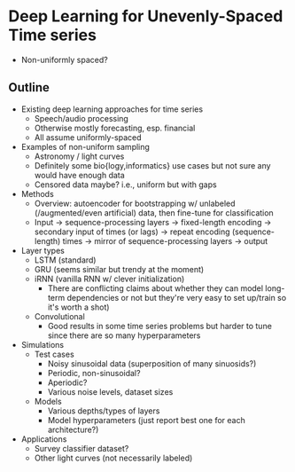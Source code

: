 # Deep Learning for Unevenly-Spaced Time series
* Non-uniformly spaced?

## Outline
* Existing deep learning approaches for time series  
  * Speech/audio processing
  * Otherwise mostly forecasting, esp. financial
  * All assume uniformly-spaced
* Examples of non-uniform sampling
  * Astronomy / light curves
  * Definitely some bio{logy,informatics} use cases but not sure any would have enough data
  * Censored data maybe? i.e., uniform but with gaps
* Methods
  * Overview: autoencoder for bootstrapping w/ unlabeled
  (/augmented/even artificial) data, then fine-tune for classification
   * Input -> sequence-processing layers -> fixed-length encoding -> secondary input of times
(or lags) -> repeat encoding (sequence-length) times -> mirror of sequence-processing layers
-> output
* Layer types
  * LSTM (standard)
  * GRU (seems similar but trendy at the moment)
  * iRNN (vanilla RNN w/ clever initialization)
    * There are conflicting claims about whether they can model long-term dependencies or not but they're very easy to set up/train so it's worth a shot)
  * Convolutional
    * Good results in some time series problems but harder to tune since there
are so many hyperparameters
* Simulations
  * Test cases
    * Noisy sinusoidal data (superposition of many sinuosids?)
    * Periodic, non-sinusoidal?
    * Aperiodic?
    * Various noise levels, dataset sizes
  * Models
    * Various depths/types of layers
    * Model hyperparameters (just report best one for each architecture?)
* Applications
  * Survey classifier dataset?
  * Other light curves (not necessarily labeled)
